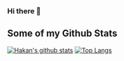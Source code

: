 ### Hi there 👋

## Some of my Github Stats
[![Hakan's github stats](https://github-readme-stats.vercel.app/api?username=hakky54&show_icons=true&theme=dracula)](https://github.com/anuraghazra/github-readme-stats) [![Top Langs](https://github-readme-stats.vercel.app/api/top-langs/?username=hakky54&show_icons=true&theme=dracula&hide=html,javascript,css&langs_count=3)](https://github.com/anuraghazra/github-readme-stats)

<!--
**Hakky54/Hakky54** is a ✨ _special_ ✨ repository because its `README.md` (this file) appears on your GitHub profile.

Here are some ideas to get you started:

- 🔭 I’m currently working on ...
- 🌱 I’m currently learning ...
- 👯 I’m looking to collaborate on ...
- 🤔 I’m looking for help with ...
- 💬 Ask me about ...
- 📫 How to reach me: ...
- 😄 Pronouns: ...
- ⚡ Fun fact: ...
-->
